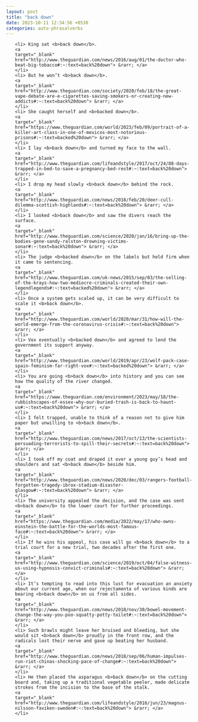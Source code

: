 ```yaml
---
layout: post
title: "back down"
date: 2023-10-11 12:34:56 +0530
categories: auto-phrasalverbs
---
```

<ol>

    <li> King sat <b>back down</b>.
    <a 
    target="_blank" 
    href="http://www.theguardian.com/news/2016/aug/01/the-doctor-who-beat-big-tobacco#:~:text=back%20down"> &rarr; </a>
    </li>
    <li> But he won’t <b>back down</b>.
    <a 
    target="_blank" 
    href="http://www.theguardian.com/society/2020/feb/18/the-great-vape-debate-are-e-cigarettes-saving-smokers-or-creating-new-addicts#:~:text=back%20down"> &rarr; </a>
    </li>
    <li> She caught herself and <b>backed down</b>.
    <a 
    target="_blank" 
    href="https://www.theguardian.com/world/2023/feb/09/portrait-of-a-killer-art-class-in-one-of-mexicos-most-notorious-prisons#:~:text=backed%20down"> &rarr; </a>
    </li>
    <li> I lay <b>back down</b> and turned my face to the wall.
    <a 
    target="_blank" 
    href="http://www.theguardian.com/lifeandstyle/2017/oct/24/88-days-trapped-in-bed-to-save-a-pregnancy-bed-rest#:~:text=back%20down"> &rarr; </a>
    </li>
    <li> I drop my head slowly <b>back down</b> behind the rock.
    <a 
    target="_blank" 
    href="http://www.theguardian.com/news/2018/feb/20/deer-cull-dilemma-scottish-highlands#:~:text=back%20down"> &rarr; </a>
    </li>
    <li> I looked <b>back down</b> and saw the divers reach the surface.
    <a 
    target="_blank" 
    href="http://www.theguardian.com/science/2020/jan/16/bring-up-the-bodies-gene-sandy-ralston-drowning-victims-sonar#:~:text=back%20down"> &rarr; </a>
    </li>
    <li> The judge <b>backed down</b> on the labels but held firm when it came to sentencing.
    <a 
    target="_blank" 
    href="http://www.theguardian.com/uk-news/2015/sep/03/the-selling-of-the-krays-how-two-mediocre-criminals-created-their-own-legendlegends#:~:text=backed%20down"> &rarr; </a>
    </li>
    <li> Once a system gets scaled up, it can be very difficult to scale it <b>back down</b>.
    <a 
    target="_blank" 
    href="http://www.theguardian.com/world/2020/mar/31/how-will-the-world-emerge-from-the-coronavirus-crisis#:~:text=back%20down"> &rarr; </a>
    </li>
    <li> Vox eventually <b>backed down</b> and agreed to lend the government its support anyway.
    <a 
    target="_blank" 
    href="http://www.theguardian.com/world/2019/apr/23/wolf-pack-case-spain-feminism-far-right-vox#:~:text=backed%20down"> &rarr; </a>
    </li>
    <li> You are going <b>back down</b> into history and you can see how the quality of the river changed.
    <a 
    target="_blank" 
    href="https://www.theguardian.com/environment/2023/may/18/the-rubbishscapes-of-essex-why-our-buried-trash-is-back-to-haunt-us#:~:text=back%20down"> &rarr; </a>
    </li>
    <li> I felt trapped, unable to think of a reason not to give him paper but unwilling to <b>back down</b>.
    <a 
    target="_blank" 
    href="http://www.theguardian.com/news/2017/oct/13/the-scientists-persuading-terrorists-to-spill-their-secrets#:~:text=back%20down"> &rarr; </a>
    </li>
    <li> I took off my coat and draped it over a young guy’s head and shoulders and sat <b>back down</b> beside him.
    <a 
    target="_blank" 
    href="http://www.theguardian.com/news/2020/dec/03/rangers-football-forgotten-tragedy-ibrox-stadium-disaster-glasgow#:~:text=back%20down"> &rarr; </a>
    </li>
    <li> The university appealed the decision, and the case was sent <b>back down</b> to the lower court for further proceedings.
    <a 
    target="_blank" 
    href="https://www.theguardian.com/media/2022/may/17/who-owns-einstein-the-battle-for-the-worlds-most-famous-face#:~:text=back%20down"> &rarr; </a>
    </li>
    <li> If he wins his appeal, his case will go <b>back down</b> to a trial court for a new trial, two decades after the first one.
    <a 
    target="_blank" 
    href="http://www.theguardian.com/science/2019/oct/04/false-witness-us-using-hypnosis-convict-criminals#:~:text=back%20down"> &rarr; </a>
    </li>
    <li> It’s tempting to read into this lust for evacuation an anxiety about our current age, when our rejectamenta of various kinds are bearing <b>back down</b> on us from all sides.
    <a 
    target="_blank" 
    href="http://www.theguardian.com/news/2018/nov/30/bowel-movement-change-the-way-you-poo-squatty-potty-toilet#:~:text=back%20down"> &rarr; </a>
    </li>
    <li> Such brawls might leave her bruised and bleeding, but she would sit <b>back down</b> proudly in the front row, and the radicals lost their nerve and gave up beating her husband.
    <a 
    target="_blank" 
    href="http://www.theguardian.com/news/2018/sep/06/human-impulses-run-riot-chinas-shocking-pace-of-change#:~:text=back%20down"> &rarr; </a>
    </li>
    <li> He then placed the asparagus <b>back down</b> on the cutting board and, taking up a traditional vegetable peeler, made delicate strokes from the incision to the base of the stalk.
    <a 
    target="_blank" 
    href="http://www.theguardian.com/lifeandstyle/2016/jun/23/magnus-nilsson-faviken-sweden#:~:text=back%20down"> &rarr; </a>
    </li>